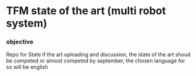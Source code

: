 # TFM state of the art (multi robot system)

<h3> objective </h3>
Repo for State if the art uploading and discussion, the state of the art shoud be competed or almost competed by september, the chosen language for so will be english

